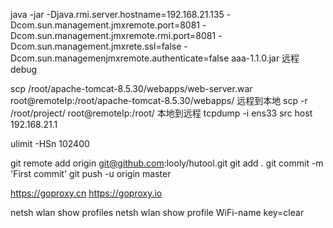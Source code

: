 java -jar -Djava.rmi.server.hostname=192.168.21.135 -Dcom.sun.management.jmxremote.port=8081 -Dcom.sun.management.jmxremote.rmi.port=8081 -Dcom.sun.management.jmxrete.ssl=false -Dcom.sun.managemenjmxremote.authenticate=false  aaa-1.1.0.jar  远程debug

scp /root/apache-tomcat-8.5.30/webapps/web-server.war root@remoteIp:/root/apache-tomcat-8.5.30/webapps/  远程到本地
scp -r /root/project/ root@remoteIp:/root/  本地到远程
tcpdump -i ens33 src host 192.168.21.1

ulimit -HSn 102400

git remote add origin git@github.com:looly/hutool.git
git add .
git commit -m 'First commit'
git push -u origin master

https://goproxy.cn
https://goproxy.io

netsh wlan show profiles
netsh wlan show profile WiFi-name key=clear
